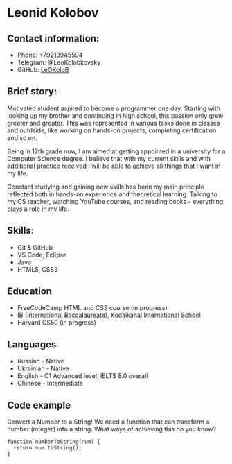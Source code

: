 # Leonid Kolobov

## Contact information:
- Phone: +79213945594
- Telegram: @LeoKolobkovsky
- GitHub: [LeOKoloB](https://github.com/LeOKoloB)

## Brief story:
Motivated student aspired to become a programmer one day. Starting with looking up my brother and continuing in high school, this passion only grew greater and greater. This was represented in various tasks done in classes and outdside, like working on hands-on projects, completing certification and so on.

Being in 12th grade now, I am aimed at getting appointed in a university for a Computer Science degree. I believe that with my current skills and with additional practice received I will be able to achieve all things that I want in my life. 

Constant studying and gaining new skills has been my main principle reflected both in hands-on experience and theoretical learning. Talking to my CS teacher, watching YouTube courses, and reading books - everything plays a role in my life.

## Skills:
- Git & GitHub
- VS Code, Eclipse
- Java
- HTML5, CSS3

## Education
- FreeCodeCamp HTML and CSS course (in progress)
- IB (International Baccalaureate), Kodaikanal International School
- Harvard CS50 (in progress)

## Languages
- Russian - Native
- Ukrainian - Native
- English - C1 Advanced level, IELTS 8.0 overall
- Chinese - Intermediate

## Code example
Convert a Number to a String! We need a function that can transform a number (integer) into a string. What ways of achieving this do you know?

<pre><code>function numberToString(num) {
  return num.toString();
}</code></pre>
